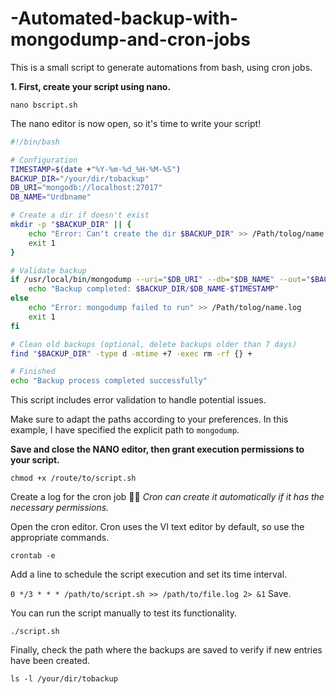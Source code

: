 # -Automated-backup-with-mongodump-and-cron-jobs

This is a small script to generate automations from bash, using cron jobs.



**1. First, create your script using nano.** 

`nano bscript.sh`

The nano editor is now open, so it's time to write your script!

```bash
#!/bin/bash

# Configuration
TIMESTAMP=$(date +"%Y-%m-%d_%H-%M-%S")
BACKUP_DIR="/your/dir/tobackup"
DB_URI="mongodb://localhost:27017"
DB_NAME="Urdbname"

# Create a dir if doesn't exist
mkdir -p "$BACKUP_DIR" || {
    echo "Error: Can't create the dir $BACKUP_DIR" >> /Path/tolog/name.log
    exit 1
}

# Validate backup
if /usr/local/bin/mongodump --uri="$DB_URI" --db="$DB_NAME" --out="$BACKUP_DIR/$DB_NAME-$TIMESTAMP"; then
    echo "Backup completed: $BACKUP_DIR/$DB_NAME-$TIMESTAMP"
else
    echo "Error: mongodump failed to run" >> /Path/tolog/name.log
    exit 1
fi

# Clean old backups (optional, delete backups older than 7 days)
find "$BACKUP_DIR" -type d -mtime +7 -exec rm -rf {} +

# Finished
echo "Backup process completed successfully"
```

This script includes error validation to handle potential issues.

Make sure to adapt the paths according to your preferences. In this example, I have specified the explicit path to `mongodump`.

**Save and close the NANO editor, then grant execution permissions to your script.**

`chmod +x /route/to/script.sh`

Create a log for the cron job 🤌🏻 *Cron can create it automatically if it has the necessary permissions.*

Open the cron editor. Cron uses the VI text editor by default, so use the appropriate commands.

`crontab -e` 

Add a line to schedule the script execution and set its time interval.

`0 */3 * * * /path/to/script.sh >> /path/to/file.log 2> &1`
Save.

You can run the script manually to test its functionality.

`./script.sh`

Finally, check the path where the backups are saved to verify if new entries have been created.

`ls -l /your/dir/tobackup`
